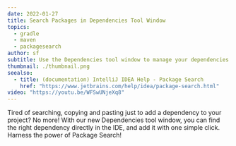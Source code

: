 ```yaml
---
date: 2022-01-27
title: Search Packages in Dependencies Tool Window
topics:
  - gradle
  - maven
  - packagesearch
author: sf
subtitle: Use the Dependencies tool window to manage your dependencies
thumbnail: ./thumbnail.png
seealso:
  - title: (documentation) IntelliJ IDEA Help - Package Search
    href: "https://www.jetbrains.com/help/idea/package-search.html"
video: "https://youtu.be/WFSwUNjeXq8"
---
```


Tired of searching, copying and pasting just to add a dependency to your project? No more! With our new Dependencies tool window, you can find the right dependency directly in the IDE, and add it with one simple click. Harness the power of Package Search!
